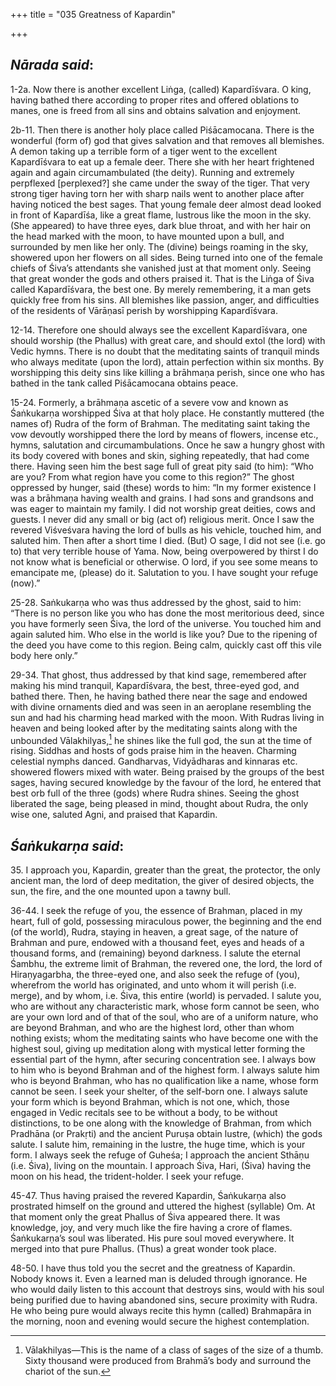 +++
title = "035 Greatness of Kapardin"

+++
 

## *Nārada said*:

1-2a. Now there is another excellent Liṅga, (called) Kapardīśvara. O king, having bathed there according to proper rites and offered oblations to manes, one is freed from all sins and obtains salvation and enjoyment.

2b-11. Then there is another holy place called Piśācamocana. There is the wonderful (form of) god that gives salvation and that removes all blemishes. A demon taking up a terrible form of a tiger went to the excellent Kapardīśvara to eat up a female deer. There she with her heart frightened again and again circumambulated (the deity). Running and extremely perpflexed [perplexed?] she came under the sway of the tiger. That very strong tiger having torn her with sharp nails went to another place after having noticed the best sages. That young female deer almost dead looked in front of Kapardīśa, like a great flame, lustrous like the moon in the sky. (She appeared) to have three eyes, dark blue throat, and with her hair on the head marked with the moon, to have mounted upon a bull, and surrounded by men like her only. The (divine) beings roaming in the sky, showered upon her flowers on all sides. Being turned into one of the female chiefs of Śiva’s attendants she vanished just at that moment only. Seeing that great wonder the gods and others praised it. That is the Liṅga of Śiva called Kapardīśvara, the best one. By merely remembering, it a man gets quickly free from his sins. All blemishes like passion, anger, and difficulties of the residents of Vārāṇasī perish by worshipping Kapardīśvara.

12-14. Therefore one should always see the excellent Kapardīśvara, one should worship (the Phallus) with great care, and should extol (the lord) with Vedic hymns. There is no doubt that the meditating saints of tranquil minds who always meditate (upon the lord), attain perfection within six months. By worshipping this deity sins like killing a brāhmaṇa perish, since one who has bathed in the tank called Piśācamocana obtains peace.

15-24. Formerly, a brāhmaṇa ascetic of a severe vow and known as Śaṅkukarṇa worshipped Śiva at that holy place. He constantly muttered (the names of) Rudra of the form of Brahman. The meditating saint taking the vow devoutly worshipped there the lord by means of flowers, incense etc., hymns, salutation and circumambulations. Once he saw a hungry ghost with its body covered with bones and skin, sighing repeatedly, that had come there. Having seen him the best sage full of great pity said (to him): “Who are you? From what region have you come to this region?” The ghost oppressed by hunger, said (these) words to him: “In my former existence I was a brāhmaṇa having wealth and grains. I had sons and grandsons and was eager to maintain my family. I did not worship great deities, cows and guests. I never did any small or big (act of) religious merit. Once I saw the revered Viśveśvara having the lord of bulls as his vehicle, touched him, and saluted him. Then after a short time I died. (But) O sage, I did not see (i.e. go to) that very terrible house of Yama. Now, being overpowered by thirst I do not know what is beneficial or otherwise. O lord, if you see some means to emancipate me, (please) do it. Salutation to you. I have sought your refuge (now).”

25-28. Saṅkukarṇa who was thus addressed by the ghost, said to him: “There is no person like you who has done the most meritorious deed, since you have formerly seen Śiva, the lord of the universe. You touched him and again saluted him. Who else in the world is like you? Due to the ripening of the deed you have come to this region. Being calm, quickly cast off this vile body here only.”

29-34. That ghost, thus addressed by that kind sage, remembered after making his mind tranquil, Kapardīśvara, the best, three-eyed god, and bathed there. Then, he having bathed there near the sage and endowed with divine ornaments died and was seen in an aeroplane resembling the sun and had his charming head marked with the moon. With Rudras living in heaven and being looked after by the meditating saints along with the unbounded Vālakhilyas,[^1] he shines like the full god, the sun at the time of rising. Siddhas and hosts of gods praise him in the heaven. Charming celestial nymphs danced. Gandharvas, Vidyādharas and kinnaras etc. showered flowers mixed with water. Being praised by the groups of the best sages, having secured knowledge by the favour of the lord, he entered that best orb full of the three (gods) where Rudra shines. Seeing the ghost liberated the sage, being pleased in mind, thought about Rudra, the only wise one, saluted Agni, and praised that Kapardin.

[^1]:  Vālakhilyas—This is the name of a class of sages of the size of a thumb. Sixty thousand were produced from Brahmā’s body and surround the chariot of the sun.

## *Śaṅkukarṇa said*:

35\. I approach you, Kapardin, greater than the great, the protector, the only ancient man, the lord of deep meditation, the giver of desired objects, the sun, the fire, and the one mounted upon a tawny bull.

36-44. I seek the refuge of you, the essence of Brahman, placed in my heart, full of gold, possessing miraculous power, the beginning and the end (of the world), Rudra, staying in heaven, a great sage, of the nature of Brahman and pure, endowed with a thousand feet, eyes and heads of a thousand forms, and (remaining) beyond darkness. I salute the eternal Śambhu, the extreme limit of Brahman, the revered one, the lord, the lord of Hiraṇyagarbha, the three-eyed one, and also seek the refuge of (you), wherefrom the world has originated, and unto whom it will perish (i.e. merge), and by whom, i.e. Śiva, this entire (world) is pervaded. I salute you, who are without any characteristic mark, whose form cannot be seen, who are your own lord and of that of the soul, who are of a uniform nature, who are beyond Brahman, and who are the highest lord, other than whom nothing exists; whom the meditating saints who have become one with the highest soul, giving up meditation along with mystical letter forming the essential part of the hymn, after securing concentration see. I always bow to him who is beyond Brahman and of the highest form. I always salute him who is beyond Brahman, who has no qualification like a name, whose form cannot be seen. I seek your shelter, of the self-born one. I always salute your form which is beyond Brahman, which is not one, which, those engaged in Vedic recitals see to be without a body, to be without distinctions, to be one along with the knowledge of Brahman, from which Pradhāna (or Prakṛti) and the ancient Puruṣa obtain lustre, (which) the gods salute. I salute him, remaining in the lustre, the huge time, which is your form. I always seek the refuge of Guheśa; I approach the ancient Sthāṇu (i.e. Śiva), living on the mountain. I approach Śiva, Hari, (Śiva) having the moon on his head, the trident-holder. I seek your refuge.

45-47. Thus having praised the revered Kapardin, Śaṅkukarṇa also prostrated himself on the ground and uttered the highest (syllable) Om. At that moment only the great Phallus of Śiva appeared there. It was knowledge, joy, and very much like the fire having a crore of flames. Śaṅkukarṇa’s soul was liberated. His pure soul moved everywhere. It merged into that pure Phallus. (Thus) a great wonder took place.

48-50. I have thus told you the secret and the greatness of Kapardin. Nobody knows it. Even a learned man is deluded through ignorance. He who would daily listen to this account that destroys sins, would with his soul being purified due to having abandoned sins, secure proximity with Rudra. He who being pure would always recite this hymn (called) Brahmapāra in the morning, noon and evening would secure the highest contemplation.



